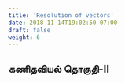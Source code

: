 ```yaml
---
title: 'Resolution of vectors'
date: 2018-11-14T19:02:50-07:00
draft: false
weight: 6
---
```




## கணிதவியல் தொகுதி-II